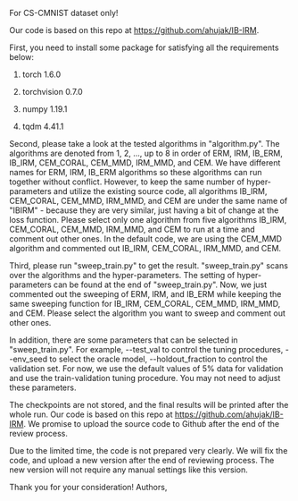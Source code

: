 For CS-CMNIST dataset only!

Our code is based on this repo at   https://github.com/ahujak/IB-IRM. 

First, you need to install some package for satisfying all the requirements below:

1. torch 1.6.0

2. torchvision 0.7.0

3. numpy 1.19.1

4. tqdm 4.41.1

Second, please take a look at the tested algorithms in "algorithm.py". The algorithms are denoted from 1, 2, ..., up to 8 in order of ERM, IRM, IB_ERM, IB_IRM, CEM_CORAL, CEM_MMD, IRM_MMD, and CEM. We have different names for ERM, IRM, IB_ERM algorithms so these algorithms can run together without conflict.  However, to keep the same number of hyper-parameters and utilize the existing source code, all algorithms IB_IRM, CEM_CORAL, CEM_MMD, IRM_MMD, and CEM are under the same name of "IBIRM" - because they are very similar, just having a bit of change at the loss function. Please select only one algorithm from five algorithms IB_IRM, CEM_CORAL, CEM_MMD, IRM_MMD, and CEM to run at a time and comment out other ones. In the default code, we are using the CEM_MMD algorithm and commented out IB_IRM, CEM_CORAL, IRM_MMD, and CEM.

Third, please run "sweep_train.py" to get the result. "sweep_train.py" scans over the algorithms and the hyper-parameters. The setting of hyper-parameters can be found at the end of "sweep_train.py". Now, we just commented out the sweeping of ERM, IRM, and IB_ERM while keeping the same sweeping function for IB_IRM, CEM_CORAL, CEM_MMD, IRM_MMD, and CEM. Please select the algorithm you want to sweep and comment out other ones. 

In addition, there are some parameters that can be selected in "sweep_train.py". For example, --test_val to control the tuning procedures, --env_seed to select the oracle model, --holdout_fraction to control the validation set. For now, we use the default values of 5\% data for validation and use the train-validation tuning procedure. You may not need to adjust these parameters. 

The checkpoints are not stored, and the final results will be printed after the whole run. Our code is based on this repo at   https://github.com/ahujak/IB-IRM.   We promise to upload the source code to Github after the end of the review process.

Due to the limited time, the code is not prepared very clearly. We will fix the code, and upload a new version after the end of reviewing process. The new version will not require any manual settings like this version.

Thank you for your consideration!
Authors,



